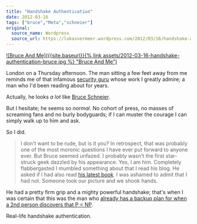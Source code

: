 ```yaml
---
title: "Handshake Authentication"
date: 2012-03-16
tags: ["bruce","Meta","schneier"]
original:
  source_name: Wordpress
  source_url: https://lukasvermeer.wordpress.com/2012/03/16/handshake-authentication/
---
```


[![Bruce And Me]({{site.baseurl}}{% link assets/2012-03-16-handshake-authentication-bruce.jpg %} "Bruce And Me")](https://twitter.com/#!/lukasvermeer/status/180338968192237568)

London on a Thursday afternoon. The man sitting a few feet away from me reminds me of that infamous [security guru](http://www.economist.com/node/11090522) whose work I greatly admire; a man who I'd been reading about for years.

Actually, he looks _a lot_ like [Bruce Schneier](http://www.schneier.com/).

But I hesitate; he seems so _normal_. No cohort of press, no masses of screaming fans and no burly bodyguards; if I can muster the courage I can simply walk up to him and ask.

So I did.
> I don't want to be rude, but is it you?
In retrospect, that was probably one of the most moronic questions I have ever put forward to anyone ever. But Bruce seemed unfazed. I probably wasn't the first star-struck geek dazzled by his appearance.
> Yes, I am him.
Completely flabbergasted I mumbled something about that I read his blog. He asked if I had also read [his latest book](http://www.amazon.com/Liars-Outliers-Enabling-Society-Thrive/dp/1118143302). I was ashamed to admit that I had not. Someone took our picture and we shook hands.

He had a pretty firm grip and a mighty powerful handshake; that's when I was certain that this was the man who [already has a backup plan for when a 2nd person discovers that P = NP](http://www.schneierfacts.com/fact/532).

Real-life handshake authentication.
